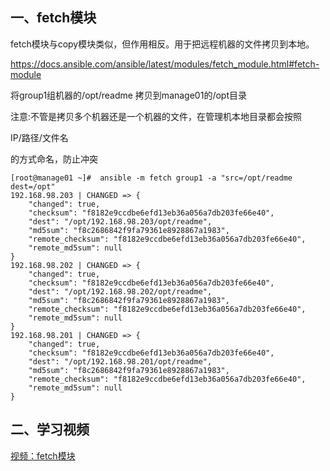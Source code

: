 ## 一、fetch模块

fetch模块与copy模块类似，但作用相反。用于把远程机器的文件拷贝到本地。

https://docs.ansible.com/ansible/latest/modules/fetch_module.html#fetch-module

将group1组机器的/opt/readme 拷贝到manage01的/opt目录

注意:不管是拷贝多个机器还是一个机器的文件，在管理机本地目录都会按照

 IP/路径/文件名

的方式命名，防止冲突

```
[root@manage01 ~]#  ansible -m fetch group1 -a "src=/opt/readme dest=/opt"
192.168.98.203 | CHANGED => {
    "changed": true,
    "checksum": "f8182e9ccdbe6efd13eb36a056a7db203fe66e40",
    "dest": "/opt/192.168.98.203/opt/readme",
    "md5sum": "f8c2686842f9fa79361e8928867a1983",
    "remote_checksum": "f8182e9ccdbe6efd13eb36a056a7db203fe66e40",
    "remote_md5sum": null
}
192.168.98.202 | CHANGED => {
    "changed": true,
    "checksum": "f8182e9ccdbe6efd13eb36a056a7db203fe66e40",
    "dest": "/opt/192.168.98.202/opt/readme",
    "md5sum": "f8c2686842f9fa79361e8928867a1983",
    "remote_checksum": "f8182e9ccdbe6efd13eb36a056a7db203fe66e40",
    "remote_md5sum": null
}
192.168.98.201 | CHANGED => {
    "changed": true,
    "checksum": "f8182e9ccdbe6efd13eb36a056a7db203fe66e40",
    "dest": "/opt/192.168.98.201/opt/readme",
    "md5sum": "f8c2686842f9fa79361e8928867a1983",
    "remote_checksum": "f8182e9ccdbe6efd13eb36a056a7db203fe66e40",
    "remote_md5sum": null
}
```

## 二、学习视频

[视频：fetch模块](https://www.bilibili.com/video/BV19J41167sM?p=15)